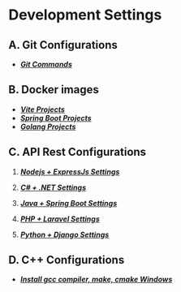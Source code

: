 # Development Settings

## A. Git Configurations

- ***[Git Commands](languages/git.md)***


## B. Docker images

- ***[Vite Projects](docker/vite_projects.md)***
- ***[Spring Boot Projects](docker/springboot-projects.md)***
- ***[Golang Projects](docker/golang_projects.md)***

## C. API Rest Configurations

1. ***[Nodejs + ExpressJs Settings](languages/nodejs.md)*** 

2. ***[C# + .NET Settings](languages/csharp.md)***

3. ***[Java + Spring Boot Settings](languages/java.md)***

4. ***[PHP + Laravel Settings](languages/php.md)***

5. ***[Python + Django Settings](languages/python.md)***

## D. C++ Configurations

- ***[Install gcc compiler, make, cmake Windows](languages/cpp.md)***
